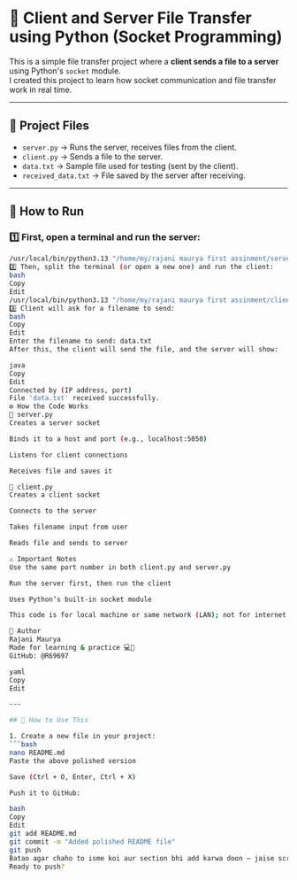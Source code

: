 # 📂 Client and Server File Transfer using Python (Socket Programming)

This is a simple file transfer project where a **client sends a file to a server** using Python's `socket` module.  
I created this project to learn how socket communication and file transfer work in real time.

---

## 📁 Project Files

- `server.py` → Runs the server, receives files from the client.
- `client.py` → Sends a file to the server.
- `data.txt` → Sample file used for testing (sent by the client).
- `received_data.txt` → File saved by the server after receiving.

---

## 🚀 How to Run

### 1️⃣ First, open a terminal and run the server:
```bash
/usr/local/bin/python3.13 "/home/my/rajani maurya first assinment/server.py"
2️⃣ Then, split the terminal (or open a new one) and run the client:
bash
Copy
Edit
/usr/local/bin/python3.13 "/home/my/rajani maurya first assinment/client.py"
3️⃣ Client will ask for a filename to send:
bash
Copy
Edit
Enter the filename to send: data.txt
After this, the client will send the file, and the server will show:

java
Copy
Edit
Connected by (IP address, port)
File 'data.txt' received successfully.
⚙️ How the Code Works
🔹 server.py
Creates a server socket

Binds it to a host and port (e.g., localhost:5050)

Listens for client connections

Receives file and saves it

🔹 client.py
Creates a client socket

Connects to the server

Takes filename input from user

Reads file and sends to server

⚠️ Important Notes
Use the same port number in both client.py and server.py

Run the server first, then run the client

Uses Python’s built-in socket module

This code is for local machine or same network (LAN); not for internet transfer

🧠 Author
Rajani Maurya
Made for learning & practice 💻🌱
GitHub: @R69697

yaml
Copy
Edit

---

## 📌 How to Use This

1. Create a new file in your project:
```bash
nano README.md
Paste the above polished version

Save (Ctrl + O, Enter, Ctrl + X)

Push it to GitHub:

bash
Copy
Edit
git add README.md
git commit -m "Added polished README file"
git push
Batao agar chaho to isme koi aur section bhi add karwa doon — jaise screenshots, diagrams ya demo GIF 🎥✨
Ready to push?









